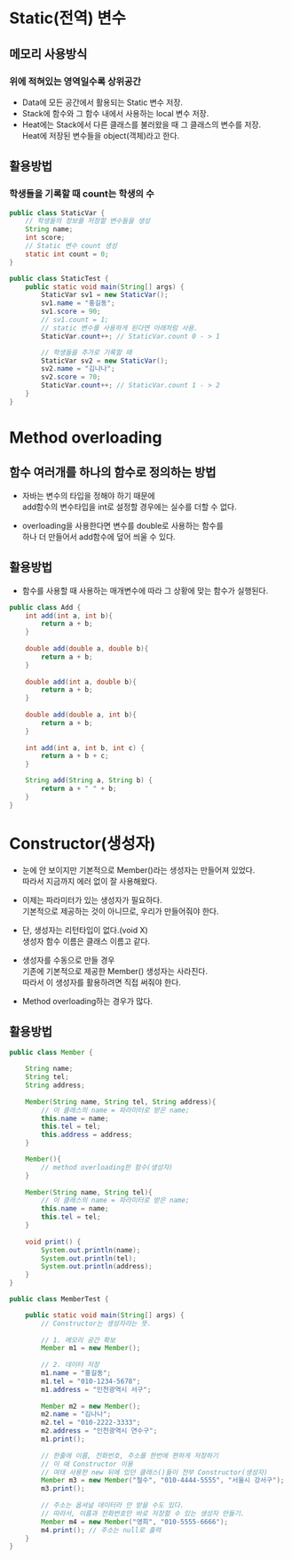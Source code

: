 # Static(전역) 변수
## 메모리 사용방식
### 위에 적혀있는 영역일수록 상위공간
- Data에 모든 공간에서 활용되는 Static 변수 저장.
- Stack에 함수와 그 함수 내에서 사용하는 local 변수 저장.
- Heat에는 Stack에서 다른 클래스를 불러왔을 때 그 클래스의 변수를 저장.  
Heat에 저장된 변수들을 object(객체)라고 한다.
## 활용방법
### 학생들을 기록할 때 count는 학생의 수
```java
public class StaticVar {
	// 학생들의 정보를 저장할 변수들을 생성
	String name;
	int score;
	// Static 변수 count 생성
	static int count = 0;
}
```
```java
public class StaticTest {
	public static void main(String[] args) {
		StaticVar sv1 = new StaticVar();
		sv1.name = "홍길동";
		sv1.score = 90;
		// sv1.count = 1;
		// static 변수를 사용하게 된다면 아래처럼 사용.
		StaticVar.count++; // StaticVar.count 0 - > 1

		// 학생들을 추가로 기록할 때
		StaticVar sv2 = new StaticVar();
		sv2.name = "김나나";
		sv2.score = 70;
		StaticVar.count++; // StaticVar.count 1 - > 2
	}
}
```

# Method overloading
## 함수 여러개를 하나의 함수로 정의하는 방법
- 자바는 변수의 타입을 정해야 하기 때문에  
add함수의 변수타입을 int로 설정할 경우에는 실수를 더할 수 없다.
  
- overloading을 사용한다면 변수를 double로 사용하는 함수를  
하나 더 만들어서 add함수에 덮어 씌울 수 있다.

## 활용방법
- 함수를 사용할 때 사용하는 매개변수에 따라 그 상황에 맞는 함수가 실행된다.
```java
public class Add {
	int add(int a, int b){
		return a + b;
	}
	
	double add(double a, double b){
		return a + b;
	}
	
	double add(int a, double b){
		return a + b;
	}
	
	double add(double a, int b){
		return a + b;
	}
	
	int add(int a, int b, int c) {
		return a + b + c;
	}

	String add(String a, String b) {
		return a + " " + b;
	}
}
```

# Constructor(생성자)
- 눈에 안 보이지만 기본적으로 Member()라는 생성자는 만들어져 있었다.  
따라서 지금까지 에러 없이 잘 사용해왔다.
  	
- 이제는 파라미터가 있는 생성자가 필요하다.  
기본적으로 제공하는 것이 아니므로, 우리가 만들어줘야 한다.  
- 단, 생성자는 리턴타입이 없다.(void X)  
생성자 함수 이름은 클래스 이름고 같다.
  
- 생성자를 수동으로 만들 경우  
기존에 기본적으로 제공한 Member() 생성자는 사라진다.  
따라서 이 생성자를 활용하려면 직접 써줘야 한다.
  
- Method overloading하는 경우가 많다.

## 활용방법
```java
public class Member {

	String name;
	String tel;
	String address;
	
	Member(String name, String tel, String address){
		// 이 클래스의 name = 파라미터로 받은 name;
		this.name = name;
		this.tel = tel;
		this.address = address;
	}

	Member(){	
		// method overloading한 함수(생성자)		
	}
	
	Member(String name, String tel){
		// 이 클래스의 name = 파라미터로 받은 name;
		this.name = name;
		this.tel = tel;
	}
	
	void print() {
		System.out.println(name);
		System.out.println(tel);
		System.out.println(address);
	}
}
```
```java
public class MemberTest {

	public static void main(String[] args) {
		// Constructor는 생성자라는 뜻.
		
		// 1. 메모리 공간 확보
		Member m1 = new Member();
		
		// 2. 데이터 저장
		m1.name = "홍길동";
		m1.tel = "010-1234-5678";
		m1.address = "인천광역시 서구";
		
		Member m2 = new Member();
		m2.name = "김나나";
		m2.tel = "010-2222-3333";
		m2.address = "인천광역시 연수구";
		m1.print();
		
		// 한줄에 이름, 전화번호, 주소를 한번에 편하게 저장하기
		// 이 때 Constructor 이용
		// 여태 사용한 new 뒤에 있던 클래스()들이 전부 Constructor(생성자)
		Member m3 = new Member("철수", "010-4444-5555", "서울시 강서구");
		m3.print();
		
		// 주소는 옵셔널 데이터라 안 받을 수도 있다.
		// 따라서, 이름과 전화번호만 바로 저장할 수 있는 생성자 만들기.
		Member m4 = new Member("영희", "010-5555-6666");
		m4.print(); // 주소는 null로 출력
	}
}
```
